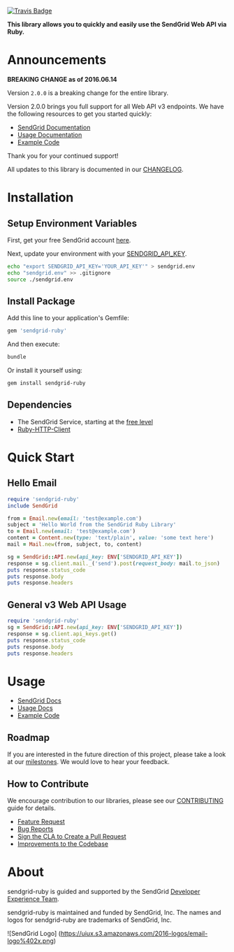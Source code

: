 [![Travis Badge](https://travis-ci.org/sendgrid/sendgrid-ruby.svg?branch=master)](https://travis-ci.org/sendgrid/sendgrid-ruby)


**This library allows you to quickly and easily use the SendGrid Web API via Ruby.**

# Announcements

**BREAKING CHANGE as of 2016.06.14**

Version `2.0.0` is a breaking change for the entire library.

Version 2.0.0 brings you full support for all Web API v3 endpoints. We
have the following resources to get you started quickly:

-   [SendGrid
    Documentation](https://sendgrid.com/docs/API_Reference/Web_API_v3/index.html)
-   [Usage
    Documentation](https://github.com/sendgrid/sendgrid-ruby/tree/master/USAGE.md)
-   [Example
    Code](https://github.com/sendgrid/sendgrid-ruby/tree/master/examples)

Thank you for your continued support!

All updates to this library is documented in our [CHANGELOG](https://github.com/sendgrid/sendgrid-ruby/blob/master/CHANGELOG.md).

# Installation

## Setup Environment Variables

First, get your free SendGrid account [here](https://sendgrid.com/free?source=sendgrid-ruby).

Next, update your environment with your [SENDGRID_API_KEY](https://app.sendgrid.com/settings/api_keys).

```bash
echo "export SENDGRID_API_KEY='YOUR_API_KEY'" > sendgrid.env
echo "sendgrid.env" >> .gitignore
source ./sendgrid.env
```
## Install Package

Add this line to your application's Gemfile:

```bash
gem 'sendgrid-ruby'
```

And then execute:

```bash
bundle
```

Or install it yourself using:

```bash
gem install sendgrid-ruby
```

## Dependencies

- The SendGrid Service, starting at the [free level](https://sendgrid.com/free?source=sendgrid-ruby)
- [Ruby-HTTP-Client](https://github.com/sendgrid/ruby-http-client)

# Quick Start

## Hello Email

```ruby
require 'sendgrid-ruby'
include SendGrid

from = Email.new(email: 'test@example.com')
subject = 'Hello World from the SendGrid Ruby Library'
to = Email.new(email: 'test@example.com')
content = Content.new(type: 'text/plain', value: 'some text here')
mail = Mail.new(from, subject, to, content)

sg = SendGrid::API.new(api_key: ENV['SENDGRID_API_KEY'])
response = sg.client.mail._('send').post(request_body: mail.to_json)
puts response.status_code
puts response.body
puts response.headers
```

## General v3 Web API Usage

```ruby
require 'sendgrid-ruby'
sg = SendGrid::API.new(api_key: ENV['SENDGRID_API_KEY'])
response = sg.client.api_keys.get()
puts response.status_code
puts response.body
puts response.headers
```

# Usage

- [SendGrid Docs](https://sendgrid.com/docs/API_Reference/index.html)
- [Usage Docs](https://github.com/sendgrid/sendgrid-ruby/tree/master/USAGE.md)
- [Example Code](https://github.com/sendgrid/sendgrid-ruby/tree/master/examples)

## Roadmap

If you are interested in the future direction of this project, please take a look at our [milestones](
). We would love to hear your feedback.

## How to Contribute

We encourage contribution to our libraries, please see our [CONTRIBUTING](https://github.com/sendgrid/sendgrid-ruby/tree/master/CONTRIBUTING.md) guide for details.

- [Feature Request](https://github.com/sendgrid/sendgrid-ruby/tree/master/CONTRIBUTING.md#feature_request)
- [Bug Reports](https://github.com/sendgrid/sendgrid-ruby/tree/master/CONTRIBUTING.md#submit_a_bug_report)
- [Sign the CLA to Create a Pull Request](https://github.com/sendgrid/sendgrid-ruby/tree/master/CONTRIBUTING.md#cla)
- [Improvements to the Codebase](https://github.com/sendgrid/sendgrid-ruby/tree/master/CONTRIBUTING.md#improvements_to_the_codebase)

# About

sendgrid-ruby is guided and supported by the SendGrid [Developer Experience Team](mailto:dx@sendgrid.com).

sendgrid-ruby is maintained and funded by SendGrid, Inc. The names and logos for sendgrid-ruby are trademarks of SendGrid, Inc.

![SendGrid Logo]
(https://uiux.s3.amazonaws.com/2016-logos/email-logo%402x.png)
